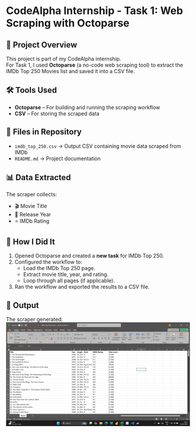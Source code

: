 # CodeAlpha Internship - Task 1: Web Scraping with Octoparse

## 📌 Project Overview
This project is part of my CodeAlpha internship.  
For Task 1, I used **Octoparse** (a no-code web scraping tool) to extract the IMDb Top 250 Movies list and saved it into a CSV file.

## 🛠️ Tools Used
- **Octoparse** – For building and running the scraping workflow
- **CSV** – For storing the scraped data

## 📂 Files in Repository
- `imdb_top_250.csv` → Output CSV containing movie data scraped from IMDb
- `README.md` → Project documentation

## 📊 Data Extracted
The scraper collects:
- 🎬 Movie Title  
- 📅 Release Year  
- ⭐ IMDb Rating  

## 🚀 How I Did It
1. Opened Octoparse and created a **new task** for IMDb Top 250.
2. Configured the workflow to:
   - Load the IMDb Top 250 page.
   - Extract movie title, year, and rating.
   - Loop through all pages (if applicable).
3. Ran the workflow and exported the results to a CSV file.

## 📌 Output
The scraper generated: <img src="https://github.com/Ayush1824/CodeAlpha_Task1-Web-Scraping-/blob/main/Screenshot%20(57).png" width="600">

